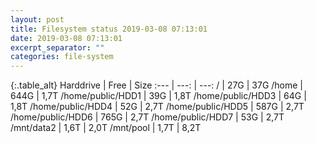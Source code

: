 ```yaml
---
layout: post
title: Filesystem status 2019-03-08 07:13:01
date: 2019-03-08 07:13:01
excerpt_separator: ""
categories: file-system
---
```

{:.table_alt}
Harddrive | Free | Size
:--- | ---: | ---:
/ | 27G | 37G
/home | 644G | 1,7T
/home/public/HDD1 | 39G | 1,8T
/home/public/HDD3 | 64G | 1,8T
/home/public/HDD4 | 52G | 2,7T
/home/public/HDD5 | 587G | 2,7T
/home/public/HDD6 | 765G | 2,7T
/home/public/HDD7 | 53G | 2,7T
/mnt/data2 | 1,6T | 2,0T
/mnt/pool | 1,7T | 8,2T
